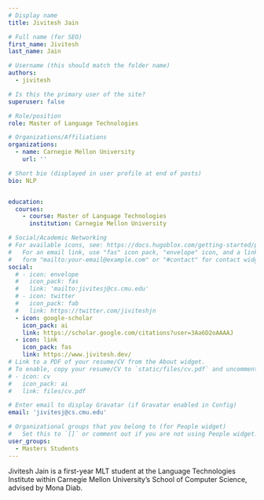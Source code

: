 ```yaml
---
# Display name
title: Jivitesh Jain

# Full name (for SEO)
first_name: Jivitesh
last_name: Jain

# Username (this should match the folder name)
authors:
  - jivitesh

# Is this the primary user of the site?
superuser: false

# Role/position
role: Master of Language Technologies

# Organizations/Affiliations
organizations:
  - name: Carnegie Mellon University
    url: ''

# Short bio (displayed in user profile at end of posts)
bio: NLP


education:
  courses:
    - course: Master of Language Technologies
      institution: Carnegie Mellon University

# Social/Academic Networking
# For available icons, see: https://docs.hugoblox.com/getting-started/page-builder/#icons
#   For an email link, use "fas" icon pack, "envelope" icon, and a link in the
#   form "mailto:your-email@example.com" or "#contact" for contact widget.
social:
  # - icon: envelope
  #   icon_pack: fas
  #   link: 'mailto:jivitesj@cs.cmu.edu'
  # - icon: twitter
  #   icon_pack: fab
  #   link: https://twitter.com/jiviteshjn
  - icon: google-scholar
    icon_pack: ai
    link: https://scholar.google.com/citations?user=3Aa6D2oAAAAJ
  - icon: link
    icon_pack: fas
    link: https://www.jivitesh.dev/
# Link to a PDF of your resume/CV from the About widget.
# To enable, copy your resume/CV to `static/files/cv.pdf` and uncomment the lines below.
# - icon: cv
#   icon_pack: ai
#   link: files/cv.pdf

# Enter email to display Gravatar (if Gravatar enabled in Config)
email: 'jivitesj@cs.cmu.edu'

# Organizational groups that you belong to (for People widget)
#   Set this to `[]` or comment out if you are not using People widget.
user_groups:
  - Masters Students
---
```


Jivitesh Jain is a first-year MLT student at the Language Technologies Institute within Carnegie Mellon University’s School of Computer Science, advised by Mona Diab.